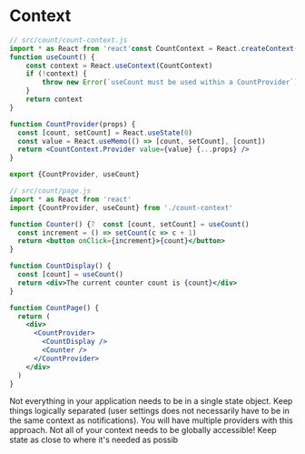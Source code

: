 # Context
```jsx
// src/count/count-context.js
import * as React from 'react'const CountContext = React.createContext()
function useCount() {  
    const context = React.useContext(CountContext)
    if (!context) {    
        throw new Error(`useCount must be used within a CountProvider`)
    }
    return context
}

function CountProvider(props) {
  const [count, setCount] = React.useState(0)
  const value = React.useMemo(() => [count, setCount], [count])
  return <CountContext.Provider value={value} {...props} />
}

export {CountProvider, useCount}

// src/count/page.js
import * as React from 'react'
import {CountProvider, useCount} from './count-context'

function Counter() {7  const [count, setCount] = useCount()
  const increment = () => setCount(c => c + 1)
  return <button onClick={increment}>{count}</button>
}

function CountDisplay() {
  const [count] = useCount()
  return <div>The current counter count is {count}</div>
}

function CountPage() {
  return (
    <div>
      <CountProvider>
        <CountDisplay />
        <Counter />
      </CountProvider>
    </div>
  )
}
```

Not everything in your application needs to be in a single state object. Keep things logically separated (user settings does not necessarily have to be in the same context as notifications). You will have multiple providers with this approach.
Not all of your context needs to be globally accessible! Keep state as close to where it's needed as possib